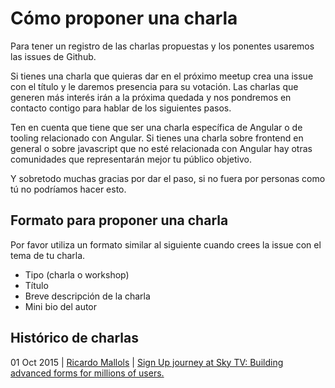 # Cómo proponer una charla
Para tener un registro de las charlas propuestas y los ponentes usaremos las issues de Github. 

Si tienes una charla que quieras dar en el próximo meetup crea una issue con el título y le daremos presencia para su votación. Las charlas que generen más interés irán a la próxima quedada y nos pondremos en contacto contigo para hablar de los siguientes pasos.

Ten en cuenta que tiene que ser una charla específica de Angular o de tooling relacionado con Angular. Si tienes una charla sobre frontend en general o sobre javascript que no esté relacionada con Angular hay otras comunidades que representarán mejor tu público objetivo.

Y sobretodo muchas gracias por dar el paso, si no fuera por personas como tú no podríamos hacer esto.

## Formato para proponer una charla
Por favor utiliza un formato similar al siguiente cuando crees la issue con el tema de tu charla.

- Tipo (charla o workshop)
- Título
- Breve descripción de la charla
- Mini bio del autor

## Histórico de charlas


01 Oct 2015 | [Ricardo Mallols](https://twitter.com/RicardoMallols) | [Sign Up journey at Sky TV: Building advanced forms for millions of users.](https://www.youtube.com/watch?v=TPNOrSAb8Wk)
